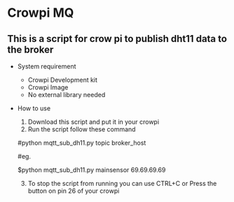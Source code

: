 # Crowpi MQ

## This is a script for crow pi to publish dht11 data to the broker  
- System requirement
    - Crowpi Development kit
    - Crowpi Image
    - No external library needed
- How to use
    1. Download this script and put it in your crowpi
    2. Run the script follow these command
    
    #python mqtt_sub_dh11.py topic broker_host
    
    #eg.
    
    $python mqtt_sub_dh11.py mainsensor 69.69.69.69
    
    3. To stop the script from running you can use CTRL+C or Press the button on pin 26 of your crowpi

